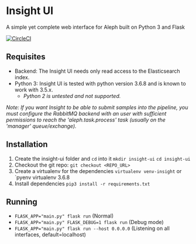 # Insight UI
A simple yet complete web interface for Aleph built on Python 3 and Flask

[![CircleCI](https://circleci.com/bb/janseidl/insight-ui/tree/master.svg?style=svg&circle-token=23ddb1909ab72b7a737e17afbd2319004d26387e)](https://circleci.com/bb/janseidl/insight-ui/tree/master)

## Requisites
- Backend: The Insight UI needs only read access to the Elasticsearch index. 
- Python 3: Insight UI is tested with python version 3.6.8 and is known to work with 3.5.x. 
  - *Python 2 is untested and not supported.*

*Note: If you want Insight to be able to submit samples into the pipeline, you must configure the RabbitMQ backend with an user with sufficient permissions to reach the 'aleph.task.process' task (usually on the 'manager' queue/exchange).*

## Installation
1. Create the insight-ui folder and `cd` into it
   `mkdir insight-ui`
    `cd insight-ui`
2. Checkout the git repo:
    `git checkout <REPO_URL>`
3. Create a virtualenv for the dependencies
    `virtualenv venv-insight` or `pyenv virtualenv 3.6.8
4. Install dependencies
    `pip3 install -r requirements.txt`

## Running
- `FLASK_APP="main.py" flask run` (Normal)
- `FLASK_APP="main.py" FLASK_DEBUG=1 flask run` (Debug mode)
- `FLASK_APP="main.py" flask run --host 0.0.0.0` (Listening on all interfaces, default=localhost)
